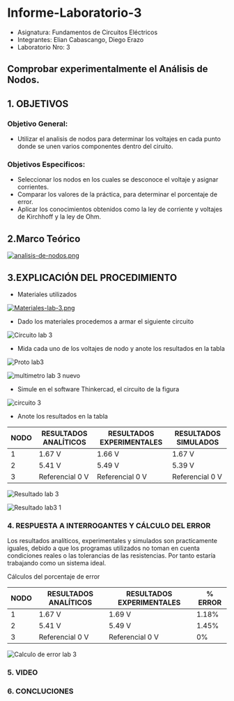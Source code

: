 # Informe-Laboratorio-3

- Asignatura: Fundamentos de Circuitos Eléctricos
- Integrantes: Elian Cabascango, Diego Erazo
- Laboratorio Nro: 3

## Comprobar experimentalmente el Análisis de Nodos.

## 1. OBJETIVOS

### Objetivo General:

- Utilizar el analisis de nodos para determinar los voltajes en cada punto donde se unen varios componentes dentro del ciruito.

### Objetivos Especificos:

- Seleccionar los nodos en los cuales se desconoce el voltaje y asignar corrientes.
- Comparar los valores de la práctica, para determinar el porcentaje de error.
- Aplicar los conocimientos obtenidos como la ley de corriente y voltajes de Kirchhoff y la ley de Ohm.

## 2.Marco Teórico

[![analisis-de-nodos.png](https://i.postimg.cc/tgwSZYbR/analisis-de-nodos.png)](https://postimg.cc/FfbgwF1w)

## 3.EXPLICACIÓN DEL PROCEDIMIENTO

- Materiales utilizados

[![Materiales-lab-3.png](https://i.postimg.cc/kGcvc50b/Materiales-lab-3.png)](https://postimg.cc/5QXz9fN4)

- Dado los materiales procedemos a armar el siguiente circuito

![Circuito lab 3](https://user-images.githubusercontent.com/105666912/172293130-50557b4b-e2ca-40ad-acc7-5e380da43b39.PNG)

- Mida cada uno de los voltajes de nodo y anote los resultados en la tabla

![Proto lab3](https://user-images.githubusercontent.com/105666912/172300033-1d456e6f-9eba-4e4a-a4bb-4402e49d1ff7.jpg)

![multimetro lab 3 nuevo ](https://user-images.githubusercontent.com/105666912/172311978-ebeffef3-3a27-4a06-90ea-ce71bdb4718c.jpg)

 
- Simule en el software Thinkercad, el circuito de la figura

![circuito 3](https://user-images.githubusercontent.com/105666912/172293183-2131aecb-449c-4813-9db1-36a51482f3a4.PNG) 

- Anote los resultados en la tabla

| NODO | RESULTADOS ANALÍTICOS | RESULTADOS EXPERIMENTALES| RESULTADOS SIMULADOS |
| ------------- | ------------- | ------------- | ------------- |
| 1 | 1.67 V | 1.66 V | 1.67 V |
| 2 | 5.41 V | 5.49 V | 5.39 V |
| 3 | Referencial 0 V |  Referencial 0 V |  Referencial 0 V |

![Resultado lab 3](https://user-images.githubusercontent.com/105666912/172309891-14794891-90ce-437d-be20-7ccb6f46770d.jpg)

![Resultado lab3 1](https://user-images.githubusercontent.com/105666912/172309907-36eecf6d-bbcf-435d-8a1f-193adfb768a6.jpg)

### 4. RESPUESTA A INTERROGANTES Y CÁLCULO DEL ERROR

Los resultados analíticos, experimentales y simulados son practicamente iguales, debido a que los programas utilizados no toman en cuenta condiciones reales o las tolerancias de las resistencias. Por tanto estaría trabajando como un sistema ideal.

Cálculos del porcentaje de error

| NODO | RESULTADOS ANALÍTICOS | RESULTADOS EXPERIMENTALES| % ERROR|
| ------------- | ------------- | ------------- | ------------- |
| 1 | 1.67 V | 1.69 V | 1.18% |
| 2 | 5.41 V | 5.49 V | 1.45% |
| 3 | Referencial 0 V |  Referencial 0 V |  0% |

![Calculo de error lab 3](https://user-images.githubusercontent.com/105666912/172312678-97a12260-72b0-445b-9501-6054f0bfd39f.PNG)

### 5. VIDEO

### 6. CONCLUCIONES











